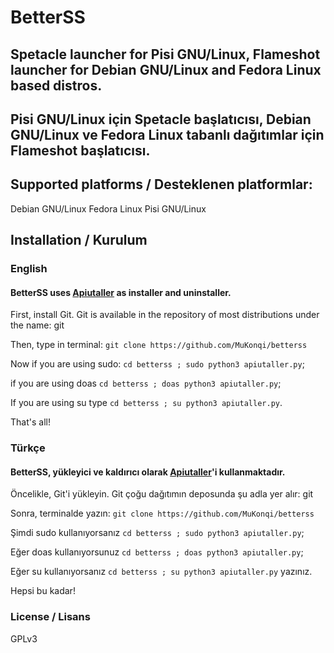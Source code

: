 # BetterSS
## Spetacle launcher for Pisi GNU/Linux, Flameshot launcher for Debian GNU/Linux and Fedora Linux based distros.
## Pisi GNU/Linux için Spetacle başlatıcısı, Debian GNU/Linux ve Fedora Linux tabanlı dağıtımlar için Flameshot başlatıcısı.
## Supported platforms / Desteklenen platformlar:
Debian GNU/Linux
Fedora Linux
Pisi GNU/Linux
## Installation / Kurulum
### English
#### BetterSS uses [Apiutaller](https://github.com/MuKonqi/apiutaller) as installer and uninstaller.

First, install Git. Git is available in the repository of most distributions under the name: git

Then, type in terminal: ```git clone https://github.com/MuKonqi/betterss```

Now if you are using sudo: ```cd betterss ; sudo python3 apiutaller.py```;

if you are using doas ```cd betterss ; doas python3 apiutaller.py```;

If you are using su type ```cd betterss ; su python3 apiutaller.py```.

That's all!
### Türkçe
#### BetterSS, yükleyici ve kaldırıcı olarak [Apiutaller](https://github.com/MuKonqi/apiutaller)'i kullanmaktadır.
Öncelikle, Git'i yükleyin. Git çoğu dağıtımın deposunda şu adla yer alır: git

Sonra, terminalde yazın: ```git clone https://github.com/MuKonqi/betterss```

Şimdi sudo kullanıyorsanız ```cd betterss ; sudo python3 apiutaller.py```;

Eğer doas kullanıyorsunuz ```cd betterss ; doas python3 apiutaller.py```;

Eğer su kullanıyorsanız ```cd betterss ; su python3 apiutaller.py``` yazınız.

Hepsi bu kadar!
### License / Lisans
GPLv3
